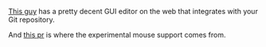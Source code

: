 [This guy](https://nickcoutsos.github.io/keymap-editor/) has a pretty decent GUI editor on the web that integrates with your Git repository.

And [this pr](https://github.com/zmkfirmware/zmk/pull/2027) is where the experimental mouse support comes from.